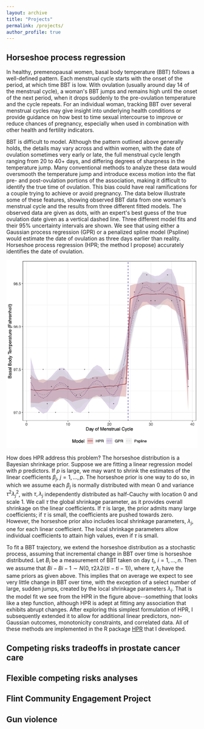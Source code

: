```yaml
---
layout: archive
title: "Projects"
permalink: /projects/
author_profile: true
---
```


## Horseshoe process regression

In healthy, premenopausal women, basal body temperature (BBT) follows a well-defined pattern. Each menstrual cycle starts with the onset of the period, at which time BBT is low. With ovulation (usually around day 14 of the menstrual cycle), a woman's BBT jumps and remains high until the onset of the next period, when it drops suddenly to the pre-ovulation temperature and the cycle repeats. For an individual woman, tracking BBT over several menstrual cycles may give insight into underlying health conditions or provide guidance on how best to time sexual intercourse to improve or reduce chances of pregnancy, especially when used in combination with other health and fertility indicators.

BBT is difficult to model. Although the pattern outlined above generally holds, the details may vary across and within women, with the date of ovulation sometimes very early or late, the full menstrual cycle length ranging from 20 to 40+ days, and differing degrees of sharpness in the temperature jump. Many conventional methods to analyze these data would oversmooth the temperature jump and introduce excess motion into the flat pre- and post-ovulation portions of the association, making it difficult to identify the true time of ovulation. This bias could have real ramifications for a couple trying to achieve or avoid pregnancy. The data below illustrate some of these features, showing observed BBT data from one woman's menstrual cycle and the results from three different fitted models. The observed data are given as dots, with an expert's best guess of the true ovulation date given as a vertical dashed line. Three different model fits and their 95% uncertainty intervals are shown. We see that using either a Gaussian process regression (GPR) or a penalized spline model (Pspline) would estimate the date of ovulation as three days earlier than reality. Horseshoe process regression (HPR; the method I propose) accurately identifies the date of ovulation.

![](/images/mens_plot.png)

How does HPR address this problem? The horseshoe distribution is a Bayesian shrinkage prior. Suppose we are fitting a linear regression model with $p$ predictors. If $p$ is large, we may want to shrink the estimates of the linear coefficients $\beta_j$, $j = 1, ..., p$. The horseshoe prior is one way to do so, in which we assume each $\beta_j$ is normally distributed with mean $0$ and variance $\tau^2 \lambda_j^2$, with $\tau, \lambda_j$ independently distributed as half-Cauchy with location $0$ and scale $1$. We call $\tau$ the global shrinkage parameter, as it provides overall shrinkage on the linear coefficients. If $\tau$ is large, the prior admits many large coefficients; if $\tau$ is small, the coefficients are pushed towards zero. However, the horseshoe prior also includes local shrinkage parameters, $\lambda_j$, one for each linear coefficient. The local shrinkage parameters allow individual coefficients to attain high values, even if $\tau$ is small.

To fit a BBT trajectory, we extend the horseshoe distribution as a stochastic process, assuming that incremental change in BBT over time is horseshoe distributed. Let $B_i$ be a measurement of BBT taken on day $t_i$, $i = 1,...,n.$ Then we assume that $Bi−Bi−1 ∼N(0,τ2λ2i(ti−ti−1))$, where $\tau, \lambda_i$ have the same priors as given above. This implies that on average we expect to see very little change in BBT over time, with the exception of a select number of large, sudden jumps, created by the local shrinkage parameters $\lambda_i$. That is the model fit we see from the HPR in the figure above--something that looks like a step function, although HPR is adept at fitting any association that exhibits abrupt changes. After exploring this simplest formulation of HPR, I subsequently extended it to allow for additional linear predictors, non-Gaussian outcomes, monotonicity constraints, and correlated data. All of these methods are implemented in the R package [HPR](https://github.com/elizabethchase/HPR) that I developed.

## Competing risks tradeoffs in prostate cancer care

## Flexible competing risks analyses

## Flint Community Engagement Project

## Gun violence

